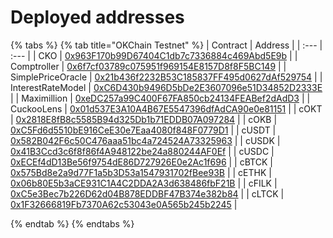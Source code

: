# Deployed addresses

{% tabs %}
{% tab title="OKChain Testnet" %}
| Contract | Address |
| :--- | :--- |
| CKO | [0x963F170b99D67404C1db7c7336884c469Abd5E9b](https://www.oklink.com/okexchain-test/address/0x963F170b99D67404C1db7c7336884c469Abd5E9b) |
| Comptroller | [0x6f7cf03789c075951f969154E8157D8f8F5BC149](https://www.oklink.com/okexchain-test/address/0x6f7cf03789c075951f969154E8157D8f8F5BC149) |
| SimplePriceOracle | [0x21b436f2232B53C185837FF495d0627dAf529754](https://www.oklink.com/okexchain-test/address/0x21b436f2232B53C185837FF495d0627dAf529754) |
| InterestRateModel | [0xC6D430b9496D5bDe2E3607096e51D34852D2333E](https://www.oklink.com/okexchain-test/address/0xC6D430b9496D5bDe2E3607096e51D34852D2333E) |
| Maximillion | [0xeDC257a99C400F67FA850cb24134FEABef2dAdD3](https://www.oklink.com/okexchain-test/address/0xeDC257a99C400F67FA850cb24134FEABef2dAdD3) |
| CuckooLens | [0x01d537E3A10A4B67E5547396dfAdCA90e0e81151](https://www.oklink.com/okexchain-test/address/0x01d537E3A10A4B67E5547396dfAdCA90e0e81151) |
| cOKT | [0x2818E8fB8c5585B94d325Db1b71EDDB07A097284](https://www.oklink.com/okexchain-test/address/0x2818E8fB8c5585B94d325Db1b71EDDB07A097284) |
| cOKB | [0xC5Fd6d5510bE916CeE30e7Eaa4080f848F0779D1](https://www.oklink.com/okexchain-test/address/0xC5Fd6d5510bE916CeE30e7Eaa4080f848F0779D1) |
| cUSDT | [0x582B042F6c50C476aaa51bc4a724524A73325963](https://www.oklink.com/okexchain-test/address/0x582B042F6c50C476aaa51bc4a724524A73325963) |
| cUSDK | [0x41B3Ccd3c6f8f86f4A948122be24a880244AF0Ef](https://www.oklink.com/okexchain-test/address/0x41B3Ccd3c6f8f86f4A948122be24a880244AF0Ef) |
| cUSDC | [0xECEf4dD13Be56f9754dE86D727926E0e2Ac1f696](https://www.oklink.com/okexchain-test/address/0xECEf4dD13Be56f9754dE86D727926E0e2Ac1f696) |
| cBTCK | [0x575Bd8e2a9d77F1a5b3D53a1547931702fBee93B](https://www.oklink.com/okexchain-test/address/0x575Bd8e2a9d77F1a5b3D53a1547931702fBee93B) |
| cETHK | [0x06b80E5b3aCE931C1A4C2DDA2A3d638486fbF21B](https://www.oklink.com/okexchain-test/address/0x06b80E5b3aCE931C1A4C2DDA2A3d638486fbF21B) |
| cFILK | [0xC5e3Bec7b226D62d04B878EDDBF47B374e382b84](https://www.oklink.com/okexchain-test/address/0xC5e3Bec7b226D62d04B878EDDBF47B374e382b84) |
| cLTCK | [0x1F32666819Fb7370A62c53043e0A565b245b2245](https://www.oklink.com/okexchain-test/address/0x1F32666819Fb7370A62c53043e0A565b245b2245) |

{% endtab %}
{% endtabs %}
